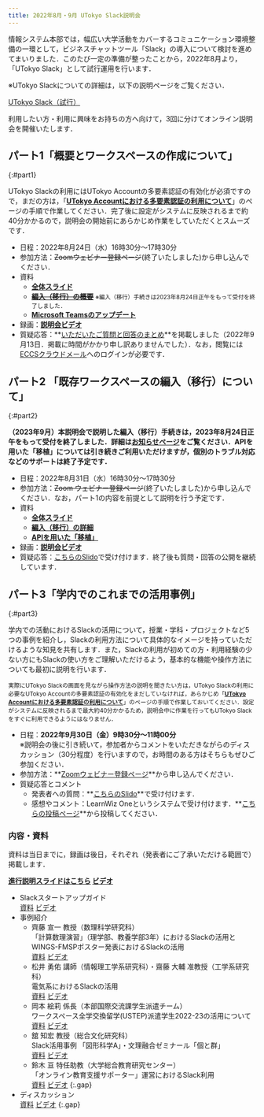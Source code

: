 ```yaml
---
title: 2022年8月・9月 UTokyo Slack説明会
---
```


情報システム本部では，幅広い大学活動をカバーするコミュニケーション環境整備の一環として，ビジネスチャットツール「Slack」の導入について検討を進めてまいりました．このたび一定の準備が整ったことから，2022年8月より，「UTokyo Slack」として試行運用を行います．

※UTokyo Slackについての詳細は，以下の説明ページをご覧ください．

<div class="box center"><a href="/slack/">UTokyo Slack（試行）</a></div>

利用したい方・利用に興味をお持ちの方へ向けて，3回に分けてオンライン説明会を開催いたします．

## パート1「概要とワークスペースの作成について」
{:#part1}

<div class="box">UTokyo Slackの利用にはUTokyo Accountの多要素認証の有効化が必須ですので，まだの方は，「<strong><a href="/utokyo_account/mfa/">UTokyo Accountにおける多要素認証の利用について</a></strong>」のページの手順で作業してください．完了後に設定がシステムに反映されるまで約40分かかるので，説明会の開始前にあらかじめ作業をしていただくとスムーズです．</div>

- 日程：2022年8月24日（水）16時30分～17時30分
- 参加方法：~~Zoomウェビナー登録ページ~~(終了いたしました)から申し込んでください．
- 資料
    - **[全体スライド](part1_main.pdf)**
    - **<del>[編入（移行）の概要](part1_migration.pdf)</del>** <small>※編入（移行）手続きは2023年8月24日正午をもって受付を終了しました．</small>
    - **[Microsoft Teamsのアップデート](part1_teams.pdf)**
- 録画：**[説明会ビデオ](https://youtu.be/n1LsNZfGEVw)**
- 質疑応答：**[いただいたご質問と回答のまとめ](https://docs.google.com/spreadsheets/d/1b6w-Y1qQg6qJve9_cPzBLG_B1geZmM2geZWlOzpJMkU/edit?usp=sharing)**を掲載しました（2022年9月13日．掲載に時間がかかり申し訳ありませんでした）．なお，閲覧には[ECCSクラウドメール](/eccs_cloud_email)へのログインが必要です．

## パート2 「既存ワークスペースの編入（移行）について」
{:#part2}

<b class="box">
（2023年9月）本説明会で説明した編入（移行）手続きは，<b class="alert">2023年8月24日正午をもって受付を終了しました</b>．詳細は<a href="/notice/2023/06-slack-migration">お知らせページ</a>をご覧ください．APIを用いた「移植」については引き続きご利用いただけますが，個別のトラブル対応などのサポートは終了予定です．
</b>

- 日程：2022年8月31日（水）16時30分～17時30分
- 参加方法：~~Zoom ウェビナー登録ページ~~(終了いたしました)から申し込んでください．なお，パート1の内容を前提として説明を行う予定です．
- 資料
    - **[全体スライド](part2_main.pdf)**
    - **[編入（移行）の詳細](part2_migration.pdf)**
    - **[APIを用いた「移植」](part2_api.pdf)**
- 録画：**[説明会ビデオ](https://youtu.be/oBBtf5Sy5Ho)**
- 質疑応答：[こちらのSlido](https://app.sli.do/event/psFfzkzp8TbfbJCcg8jkK9)で受け付けます．終了後も質問・回答の公開を継続しています．

## パート3「学内でのこれまでの活用事例」  
{:#part3}

学内での活動におけるSlackの活用について，授業・学科・プロジェクトなど5つの事例を紹介し，Slackの利用方法について具体的なイメージを持っていただけるような知見を共有します．また，Slackの利用が初めての方・利用経験の少ない方にもSlackの使い方をご理解いただけるよう，基本的な機能や操作方法についても最初に説明を行います．

<small class="box">実際にUTokyo Slackの画面を見ながら操作方法の説明を聞きたい方は，UTokyo Slackの利用に必要なUTokyo Accountの多要素認証の有効化をまだしていなければ，あらかじめ「<strong><a href="/utokyo_account/mfa/">UTokyo Accountにおける多要素認証の利用について</a></strong>」のページの手順で作業しておいてください．設定がシステムに反映されるまで最大約40分かかるため，説明会中に作業を行ってもUTokyo Slackをすぐに利用できるようにはなりません．</small>

- 日程：**2022年9月30日（金）9時30分～11時00分** <br> ※説明会の後に引き続いて，参加者からコメントをいただきながらのディスカッション（30分程度）を行いますので，お時間のある方はそちらもぜひご参加ください．
- 参加方法：**[Zoomウェビナー登録ページ](https://u-tokyo-ac-jp.zoom.us/webinar/register/WN_ZMGagvoDTNSS8dRKLUCIbg)**から申し込んでください．
- 質疑応答とコメント
    - 発表者への質問：**[こちらのSlido](https://app.sli.do/event/mbwRWCgucMqSM7UXkpPZmr/live/questions)**で受け付けます．
    - 感想やコメント：LearnWiz Oneというシステムで受け付けます．**[こちらの投稿ページ](https://webapp.one.learnwiz.jp/events/utokyoslack2022)**から投稿してください．

### 内容・資料

資料は当日までに，録画は後日，それぞれ（発表者にご了承いただける範囲で）掲載します．

**[進行説明スライドはこちら](part3_main.pdf) [ビデオ](https://youtu.be/hrL2lR2o9W0)**

- Slackスタートアップガイド<br>[資料](part3_guide.pdf) [ビデオ](https://youtu.be/io9t2WKAUkY)
- 事例紹介
    - 齊藤 宣一 教授（数理科学研究科）<br>「計算数理演習」（理学部、教養学部3年）におけるSlackの活用とWINGS-FMSPポスター発表におけるSlackの活用<br>[資料](part3_saito.pdf) [ビデオ](https://youtu.be/W9HKd7bRRig)
    - 松井 勇佑 講師（情報理工学系研究科）・齋藤 大輔 准教授（工学系研究科）<br>電気系におけるSlackの活用<br>[資料](part3_eeic.pdf) [ビデオ](https://youtu.be/y0QYR2Tj70s)
    - 岡本 絵莉 係長（本部国際交流課学生派遣チーム）<br>ワークスペース全学交換留学(USTEP)派遣学生2022-23の活用について<br>[資料](part3_ustep.pdf) [ビデオ](https://youtu.be/3KrI-VPzZC8)
    - 舘 知宏 教授（総合文化研究科）<br>Slack活用事例 「図形科学A」・文理融合ゼミナール「個と群」<br>[資料](part3_tachi.pdf) [ビデオ](https://youtu.be/AkHMrhvIMY8)
    - 鈴木 亘 特任助教（大学総合教育研究センター）<br>「オンライン教育支援サポーター」運営におけるSlack利用<br>[資料](part3_oes.pdf) [ビデオ](https://youtu.be/iU2oR5oaexQ)
    {:.gap}
- ディスカッション<br>[資料](part3_discussion.pdf) [ビデオ](https://youtu.be/Q1Galqc7vME)
{:.gap}
